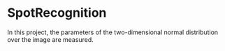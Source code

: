# SpotRecognition
In this project, the parameters of the two-dimensional normal distribution over the image are measured. 

